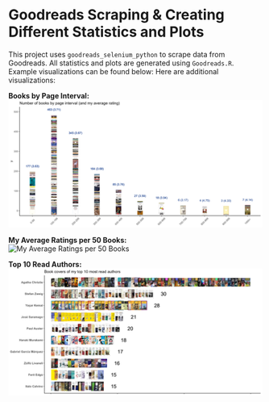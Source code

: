 # Goodreads Scraping & Creating Different Statistics and Plots

This project uses `goodreads_selenium_python` to scrape data from Goodreads. All statistics and plots are generated using `Goodreads.R`. Example visualizations can be found below:
Here are additional visualizations:

**Books by Page Interval:**  
![Books by Page Interval](images/books_by_page_interval.png)

**My Average Ratings per 50 Books:**  
![My Average Ratings per 50 Books](images/my_average_ratings_per_50_books.png)

**Top 10 Read Authors:**  
![Top 10 Read Authors](images/top_10_author_books.png)
